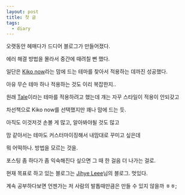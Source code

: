 ```yaml
---
layout: post
title: 첫 글
tags:
  - diary
---
```


오랫동안 헤매다가 드디어 블로그가 만들어졌다.

에러 해결 방법을 몰라서 중간에 때려칠 뻔 했다. 
<br/>

일단은 [Kiko now](https://github.com/AWEEKJ/kiko-now)라는 맘에 드는 테마를 찾아서 적용하는 데까진 성공했다.

아유 무슨 테마 하나 적용하는 것도 이리 복잡한지..

원래 [Tale](https://github.com/chesterhow/tale/)이라는 테마를 적용하려고 했는데 걔는 자꾸 스타일이 적용이 안되갖고

차선책으로 Kiko now를 선택했지만 꽤나 맘에 드는 듯.

아직도 이것저것 손볼 게 많고, 알아봐야될 것도 많고

맘 같아서는 테마도 커스터마이징해서 내맘대로 꾸미고 싶은데

뭐 어떡하나. 방법을 모르는 것을.

포스팅 좀 하다가 좀 익숙해진다 싶으면 그 때 한 걸음 더 나가는 걸로.
<br/>

현재 목표로 하고 있는 블로그는 [Jihye Leee](http://jihyeleee.com/)님의 블로그. 멋있다.

계속 공부하다보면 언젠가는 저 사람의 발톱때만큼은 만들 수 있지 않을까 ㅎㅎ;